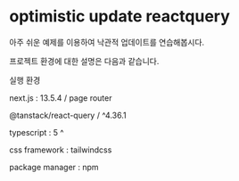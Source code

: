# optimistic update reactquery

아주 쉬운 예제를 이용하여 낙관적 업데이트를 연습해봅시다.

프로젝트 환경에 대한 설명은 다음과 같습니다.

실행 환경

next.js : 13.5.4 / page router

@tanstack/react-query / ^4.36.1

typescript : 5 ^

css framework : tailwindcss

package manager : npm
